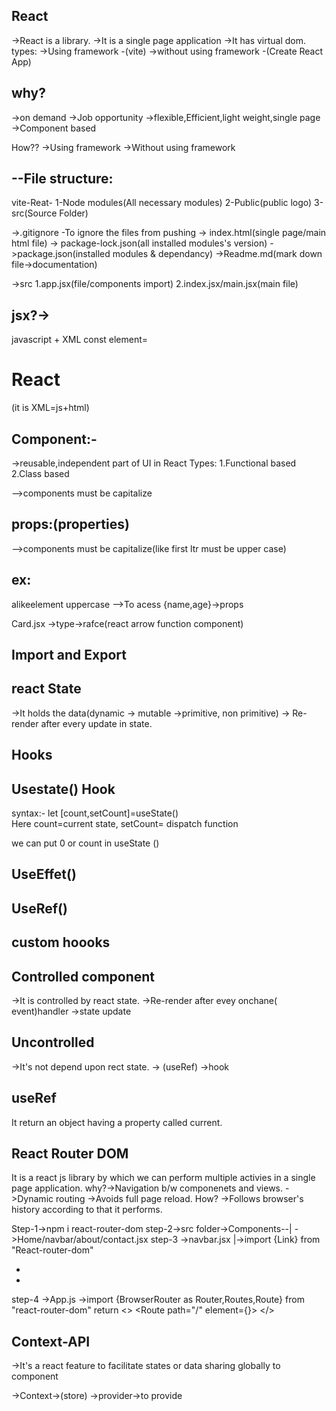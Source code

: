## React 
->React is a library.
->It is a single page application
->It has virtual dom.
types:
->Using framework -(vite)
->without using framework -(Create React App)

 ## why? 
->on demand
->Job opportunity
->flexible,Efficient,light weight,single page
->Component based

How??
->Using framework
->Without using framework

## --File structure:
vite-Reat-
 1-Node modules(All necessary modules)
 2-Public(public logo)
 3-src(Source Folder)

->.gitignore -To ignore the files from pushing
-> index.html(single page/main html file)
-> package-lock.json(all installed modules's version)
 ->package.json(installed modules & dependancy)
 ->Readme.md(mark down file->documentation)

 ->src
   1.app.jsx(file/components import)
   2.index.jsx/main.jsx(main file)

 ## jsx?->
 javascript + XML
 const element=<h1>React</h1> (it is XML=js+html)

## Component:-
 ->reusable,independent part of UI in React
 Types:
 1.Functional based
 2.Class based
 
 -->components must be capitalize
 ## props:(properties)
 -->components must be capitalize(like first ltr must be upper case)
 ## ex:
 alike<HTML>element uppercase
 <Component name={Ankita} age = {21}/>
 -->To acess
 {name,age}->props

 Card.jsx
 ->type->rafce(react arrow function component)

 ## Import and Export
 
 ## react State
 ->It holds the data(dynamic -> mutable ->primitive, non primitive)
-> Re-render after every update in state.

## Hooks

## Usestate() Hook 
syntax:-
let [count,setCount]=useState()  
Here count=current state,
setCount= dispatch function

we can put 0 or count in useState ()

## UseEffet()

## UseRef()

## custom hoooks

## Controlled component
 ->It is controlled by react state.
 ->Re-render after evey 
 onchane( event)handler
 ->state update

 ## Uncontrolled 
 ->It's not depend upon rect state.
-> (useRef) ->hook
## useRef
It return an object having a property called current.


## React Router DOM
It is a react js  library by which we can perform multiple activies in a single page application.
why?->Navigation b/w componenets and views.
    ->Dynamic routing
    ->Avoids full page reload.
 How? ->Follows browser's history according to that it performs.
      
Step-1->npm i react-router-dom
step-2->src folder->Components--|
                  ->Home/navbar/about/contact.jsx
step-3  ->navbar.jsx
          |->import {Link} from "React-router-dom"
          <ul>
          <li><link to="/"></Link><li>
          </ul>               

step-4 ->App.js
       ->import {BrowserRouter as Router,Routes,Route}   from "react-router-dom"
         return  <>
     <Router>
     <Navbar/> 
     <Routes>
      <Route path="/" element={<Home/>}></Route>
     </Routes>
     </Router>
     </>

  ## Context-API
  ->It's  a react feature to facilitate states or data sharing globally to component

  ->Context->(store)
  ->provider->to provide

